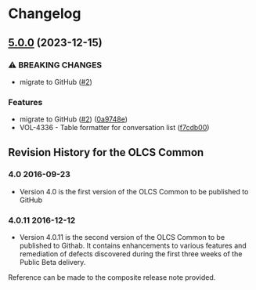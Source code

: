 # Changelog

## [5.0.0](https://github.com/dvsa/olcs-common/compare/v4.206.514...v5.0.0) (2023-12-15)


### ⚠ BREAKING CHANGES

* migrate to GitHub ([#2](https://github.com/dvsa/olcs-common/issues/2))

### Features

* migrate to GitHub ([#2](https://github.com/dvsa/olcs-common/issues/2)) ([0a9748e](https://github.com/dvsa/olcs-common/commit/0a9748ed58e43b414dbe572383a0ff85bf98f3de))
* VOL-4336 - Table formatter for conversation list ([f7cdb00](https://github.com/dvsa/olcs-common/commit/f7cdb0083b8b3d272a9a02495384cdbb38e6a702))

## Revision History for the OLCS Common ### 4.0 2016-09-23- Version 4.0 is the first version of the OLCS Common to be published to GitHub### 4.0.11	2016-12-12

- Version 4.0.11 is the second version of the OLCS Common to be published to Githab.  It contains enhancements to various features and remediation of defects discovered during the first three weeks of the Public Beta delivery.

Reference can be made to the composite release note provided.
